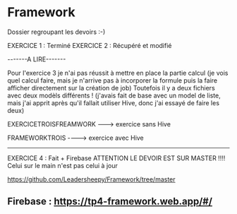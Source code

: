 # Framework
Dossier regroupant les devoirs :-)

EXERCICE 1 : Terminé
EXERCICE 2 : Récupéré et modifié

-------A LIRE-------

Pour l'exercice 3 je n'ai pas réussit à mettre en place la partie calcul (je vois quel calcul faire, mais je n'arrive pas à incorporer la formule puis la faire afficher directement sur la création de job) 
Toutefois il y a deux fichiers avec deux modèls différents ! (j'avais fait de base avec un model de liste, mais j'ai apprit après qu'il fallait utiliser Hive, donc j'ai essayé de faire les deux)

EXERCICETROISFREAMWORK ---> exercice sans Hive

FRAMEWORKTROIS ----> exercice avec Hive

-------------------------------------------

EXERCICE 4 : Fait + Firebase
ATTENTION LE DEVOIR EST SUR MASTER !!!! Celui sur le main n'est pas celui à jour

https://github.com/Leadersheepy/Framework/tree/master

Firebase : https://tp4-framework.web.app/#/
-------------------------------------------
